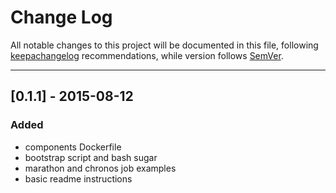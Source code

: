 # Change Log

All notable changes to this project will be documented in this file, following [keepachangelog](http://keepachangelog.com/) recommendations, while version follows [SemVer](http://semver.org/).

---

## [0.1.1] - 2015-08-12
### Added
- components Dockerfile
- bootstrap script and bash sugar
- marathon and chronos job examples
- basic readme instructions
